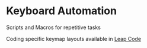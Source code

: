 # Keyboard Automation
Scripts and Macros for repetitive tasks

Coding specific keymap layouts available in [Leap Code](https://github.com/chuanqisun/leap-code)
